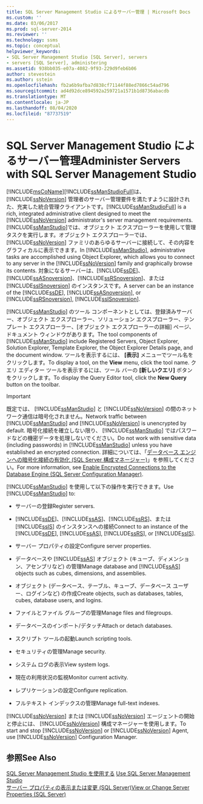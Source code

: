 ```yaml
---
title: SQL Server Management Studio によるサーバー管理 | Microsoft Docs
ms.custom: ''
ms.date: 03/06/2017
ms.prod: sql-server-2014
ms.reviewer: ''
ms.technology: ssms
ms.topic: conceptual
helpviewer_keywords:
- SQL Server Management Studio [SQL Server], servers
- servers [SQL Server], administering
ms.assetid: 938bb035-e07a-4082-9f93-229d9feb6b06
author: stevestein
ms.author: sstein
ms.openlocfilehash: fb2a6b9afba7d838cf71144f88ed7866c54ad796
ms.sourcegitcommit: ad4d92dce894592a259721a1571b1d8736abacdb
ms.translationtype: MT
ms.contentlocale: ja-JP
ms.lasthandoff: 08/04/2020
ms.locfileid: "87737519"
---
```

# <a name="administer-servers-with-sql-server-management-studio"></a><span data-ttu-id="527bf-102">SQL Server Management Studio によるサーバー管理</span><span class="sxs-lookup"><span data-stu-id="527bf-102">Administer Servers with SQL Server Management Studio</span></span>
  [!INCLUDE[msCoName](../includes/msconame-md.md)]<span data-ttu-id="527bf-103">[!INCLUDE[ssManStudioFull](../includes/ssmanstudiofull-md.md)]は、 [!INCLUDE[ssNoVersion](../includes/ssnoversion-md.md)] 管理者のサーバー管理要件を満たすように設計された、充実した統合管理クライアントです。</span><span class="sxs-lookup"><span data-stu-id="527bf-103">[!INCLUDE[ssManStudioFull](../includes/ssmanstudiofull-md.md)] is a rich, integrated administrative client designed to meet the [!INCLUDE[ssNoVersion](../includes/ssnoversion-md.md)] administrator's server management requirements.</span></span> <span data-ttu-id="527bf-104">[!INCLUDE[ssManStudio](../includes/ssmanstudio-md.md)]では、オブジェクト エクスプローラーを使用して管理タスクを実行します。オブジェクト エクスプローラーでは、 [!INCLUDE[ssNoVersion](../includes/ssnoversion-md.md)] ファミリのあらゆるサーバーに接続して、その内容をグラフィカルに表示できます。</span><span class="sxs-lookup"><span data-stu-id="527bf-104">In [!INCLUDE[ssManStudio](../includes/ssmanstudio-md.md)], administrative tasks are accomplished using Object Explorer, which allows you to connect to any server in the [!INCLUDE[ssNoVersion](../includes/ssnoversion-md.md)] family and graphically browse its contents.</span></span> <span data-ttu-id="527bf-105">対象になるサーバーは、[!INCLUDE[ssDE](../includes/ssde-md.md)]、[!INCLUDE[ssASnoversion](../includes/ssasnoversion-md.md)]、[!INCLUDE[ssRSnoversion](../includes/ssrsnoversion-md.md)]、または [!INCLUDE[ssISnoversion](../includes/ssisnoversion-md.md)] のインスタンスです。</span><span class="sxs-lookup"><span data-stu-id="527bf-105">A server can be an instance of the [!INCLUDE[ssDE](../includes/ssde-md.md)], [!INCLUDE[ssASnoversion](../includes/ssasnoversion-md.md)], or [!INCLUDE[ssRSnoversion](../includes/ssrsnoversion-md.md)], [!INCLUDE[ssISnoversion](../includes/ssisnoversion-md.md)].</span></span>  
  
 <span data-ttu-id="527bf-106">[!INCLUDE[ssManStudio](../includes/ssmanstudio-md.md)] のツール コンポーネントとしては、登録済みサーバー、オブジェクト エクスプローラー、ソリューション エクスプローラー、テンプレート エクスプローラー、[オブジェクト エクスプローラーの詳細] ページ、ドキュメント ウィンドウがあります。</span><span class="sxs-lookup"><span data-stu-id="527bf-106">The tool components of [!INCLUDE[ssManStudio](../includes/ssmanstudio-md.md)] include Registered Servers, Object Explorer, Solution Explorer, Template Explorer, the Object Explorer Details page, and the document window.</span></span> <span data-ttu-id="527bf-107">ツールを表示するには、 **[表示]** メニューでツール名をクリックします。</span><span class="sxs-lookup"><span data-stu-id="527bf-107">To display a tool, on the **View** menu, click the tool name.</span></span> <span data-ttu-id="527bf-108">クエリ エディター ツールを表示するには、ツール バーの **[新しいクエリ]** ボタンをクリックします。</span><span class="sxs-lookup"><span data-stu-id="527bf-108">To display the Query Editor tool, click the **New Query** button on the toolbar.</span></span>  
  
> [!IMPORTANT]  
>  <span data-ttu-id="527bf-109">既定では、 [!INCLUDE[ssManStudio](../includes/ssmanstudio-md.md)] と [!INCLUDE[ssNoVersion](../includes/ssnoversion-md.md)] の間のネットワーク通信は暗号化されません。</span><span class="sxs-lookup"><span data-stu-id="527bf-109">Network traffic between [!INCLUDE[ssManStudio](../includes/ssmanstudio-md.md)] and [!INCLUDE[ssNoVersion](../includes/ssnoversion-md.md)] is unencrypted by default.</span></span> <span data-ttu-id="527bf-110">暗号化接続を確立しない限り、 [!INCLUDE[ssManStudio](../includes/ssmanstudio-md.md)] ではパスワードなどの機密データを処理しないでください。</span><span class="sxs-lookup"><span data-stu-id="527bf-110">Do not work with sensitive data (including passwords) in [!INCLUDE[ssManStudio](../includes/ssmanstudio-md.md)] unless you have established an encrypted connection.</span></span> <span data-ttu-id="527bf-111">詳細については、「[データベース エンジンへの暗号化接続の有効化 &#40;SQL Server 構成マネージャー&#41;](../database-engine/configure-windows/enable-encrypted-connections-to-the-database-engine.md)」を参照してください。</span><span class="sxs-lookup"><span data-stu-id="527bf-111">For more information, see [Enable Encrypted Connections to the Database Engine &#40;SQL Server Configuration Manager&#41;](../database-engine/configure-windows/enable-encrypted-connections-to-the-database-engine.md).</span></span>  
  
 <span data-ttu-id="527bf-112">[!INCLUDE[ssManStudio](../includes/ssmanstudio-md.md)] を使用して以下の操作を実行できます。</span><span class="sxs-lookup"><span data-stu-id="527bf-112">Use [!INCLUDE[ssManStudio](../includes/ssmanstudio-md.md)] to:</span></span>  
  
-   <span data-ttu-id="527bf-113">サーバーの登録</span><span class="sxs-lookup"><span data-stu-id="527bf-113">Register servers.</span></span>  
  
-   <span data-ttu-id="527bf-114">[!INCLUDE[ssDE](../includes/ssde-md.md)]、[!INCLUDE[ssAS](../includes/ssas-md.md)]、[!INCLUDE[ssRS](../includes/ssrs.md)]、または [!INCLUDE[ssIS](../includes/ssis-md.md)] のインスタンスへの接続</span><span class="sxs-lookup"><span data-stu-id="527bf-114">Connect to an instance of the [!INCLUDE[ssDE](../includes/ssde-md.md)], [!INCLUDE[ssAS](../includes/ssas-md.md)], [!INCLUDE[ssRS](../includes/ssrs.md)], or [!INCLUDE[ssIS](../includes/ssis-md.md)].</span></span>  
  
-   <span data-ttu-id="527bf-115">サーバー プロパティの設定</span><span class="sxs-lookup"><span data-stu-id="527bf-115">Configure server properties.</span></span>  
  
-   <span data-ttu-id="527bf-116">データベースや [!INCLUDE[ssAS](../includes/ssas-md.md)] オブジェクト (キューブ、ディメンション、アセンブリなど) の管理</span><span class="sxs-lookup"><span data-stu-id="527bf-116">Manage database and [!INCLUDE[ssAS](../includes/ssas-md.md)] objects such as cubes, dimensions, and assemblies.</span></span>  
  
-   <span data-ttu-id="527bf-117">オブジェクト (データベース、テーブル、キューブ、データベース ユーザー、ログインなど) の作成</span><span class="sxs-lookup"><span data-stu-id="527bf-117">Create objects, such as databases, tables, cubes, database users, and logins.</span></span>  
  
-   <span data-ttu-id="527bf-118">ファイルとファイル グループの管理</span><span class="sxs-lookup"><span data-stu-id="527bf-118">Manage files and filegroups.</span></span>  
  
-   <span data-ttu-id="527bf-119">データベースのインポート/デタッチ</span><span class="sxs-lookup"><span data-stu-id="527bf-119">Attach or detach databases.</span></span>  
  
-   <span data-ttu-id="527bf-120">スクリプト ツールの起動</span><span class="sxs-lookup"><span data-stu-id="527bf-120">Launch scripting tools.</span></span>  
  
-   <span data-ttu-id="527bf-121">セキュリティの管理</span><span class="sxs-lookup"><span data-stu-id="527bf-121">Manage security.</span></span>  
  
-   <span data-ttu-id="527bf-122">システム ログの表示</span><span class="sxs-lookup"><span data-stu-id="527bf-122">View system logs.</span></span>  
  
-   <span data-ttu-id="527bf-123">現在の利用状況の監視</span><span class="sxs-lookup"><span data-stu-id="527bf-123">Monitor current activity.</span></span>  
  
-   <span data-ttu-id="527bf-124">レプリケーションの設定</span><span class="sxs-lookup"><span data-stu-id="527bf-124">Configure replication.</span></span>  
  
-   <span data-ttu-id="527bf-125">フルテキスト インデックスの管理</span><span class="sxs-lookup"><span data-stu-id="527bf-125">Manage full-text indexes.</span></span>  
  
 <span data-ttu-id="527bf-126">[!INCLUDE[ssNoVersion](../includes/ssnoversion-md.md)] または [!INCLUDE[ssNoVersion](../includes/ssnoversion-md.md)] エージェントの開始と停止には、 [!INCLUDE[ssNoVersion](../includes/ssnoversion-md.md)] 構成マネージャーを使用します。</span><span class="sxs-lookup"><span data-stu-id="527bf-126">To start and stop [!INCLUDE[ssNoVersion](../includes/ssnoversion-md.md)] or [!INCLUDE[ssNoVersion](../includes/ssnoversion-md.md)] Agent, use [!INCLUDE[ssNoVersion](../includes/ssnoversion-md.md)] Configuration Manager.</span></span>  
  
## <a name="see-also"></a><span data-ttu-id="527bf-127">参照</span><span class="sxs-lookup"><span data-stu-id="527bf-127">See Also</span></span>  
 <span data-ttu-id="527bf-128">[SQL Server Management Studio を使用する](../database-engine/use-sql-server-management-studio.md) </span><span class="sxs-lookup"><span data-stu-id="527bf-128">[Use SQL Server Management Studio](../database-engine/use-sql-server-management-studio.md) </span></span>  
 [<span data-ttu-id="527bf-129">サーバー プロパティの表示または変更 &#40;SQL Server&#41;</span><span class="sxs-lookup"><span data-stu-id="527bf-129">View or Change Server Properties &#40;SQL Server&#41;</span></span>](../database-engine/configure-windows/view-or-change-server-properties-sql-server.md)  
  
  
